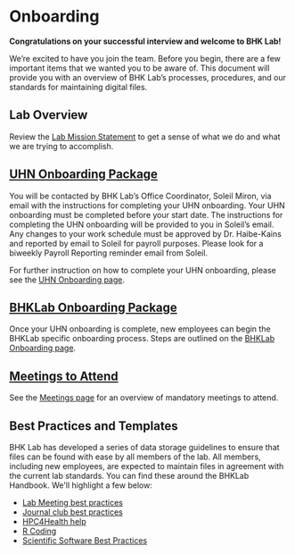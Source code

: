 # Onboarding
**Congratulations on your successful interview and welcome to BHK Lab!** 

We’re excited to have you join the team. Before you begin, there are a few important items that we wanted you to be aware of. This document will provide you with an overview of BHK Lab’s processes, procedures, and our standards for maintaining digital files. 

## Lab Overview 

Review the [Lab Mission Statement](lab_mission.md) to get a sense of what we do and what we are trying to accomplish.


## [UHN Onboarding Package](uhn_onboarding.md)
You will be contacted by BHK Lab’s Office Coordinator, Soleil Miron, via email with the instructions for completing your UHN onboarding. Your UHN onboarding must be completed before your start date. The instructions for completing the UHN onboarding will be provided to you in Soleil’s email. Any changes to your work schedule must be approved by Dr. Haibe-Kains and reported by email to Soleil for payroll purposes. Please look for a biweekly Payroll Reporting reminder email from Soleil. 

For further instruction on how to complete your UHN onboarding, please see the [UHN Onboarding page](uhn_onboarding.md).


## [BHKLab Onboarding Package]((bhklab_onboarding.md))
Once your UHN onboarding is complete, new employees can begin the BHKLab specific onboarding process. Steps are outlined on the [BHKLab Onboarding page](bhklab_onboarding.md).


## [Meetings to Attend](../../General/Meetings/index.md)

See the [Meetings page](../../General/Meetings/index.md) for an overview of mandatory meetings to attend.


## Best Practices and Templates
BHK Lab has developed a series of data storage guidelines to ensure that files can be found with ease by all members of the lab. All members, including new employees, are expected to maintain files in agreement with the current lab standards. You can find these around the BHKLab Handbook. We'll highlight a few below:

- [Lab Meeting best practices](../../General/Meetings/lab_meeting.md)
- [Journal club best practices](../../General/Meetings/journal_club.md)
- [HPC4Health help](https://bhklab.github.io/HPC4Health/)
- [R Coding](https://collaborate.uhnresearch.ca/confluence/display/BHKLabPRC/Coding+Style)
- [Scientific Software Best Practices](https://collaborate.uhnresearch.ca/confluence/display/BHKLabPRC/Scientific+Software+Best+Practices)

